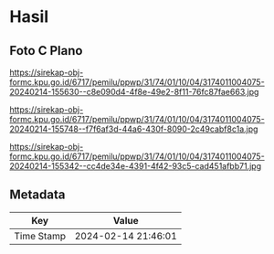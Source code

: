 # Hasil

## Foto C Plano

https://sirekap-obj-formc.kpu.go.id/6717/pemilu/ppwp/31/74/01/10/04/3174011004075-20240214-155630--c8e090d4-4f8e-49e2-8f11-76fc87fae663.jpg

https://sirekap-obj-formc.kpu.go.id/6717/pemilu/ppwp/31/74/01/10/04/3174011004075-20240214-155748--f7f6af3d-44a6-430f-8090-2c49cabf8c1a.jpg

https://sirekap-obj-formc.kpu.go.id/6717/pemilu/ppwp/31/74/01/10/04/3174011004075-20240214-155342--cc4de34e-4391-4f42-93c5-cad451afbb71.jpg


## Metadata

| Key        | Value               |
| ---------- | ------------------- |
| Time Stamp | 2024-02-14 21:46:01 |



